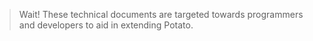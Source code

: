 > Wait! These technical documents are targeted towards programmers and developers to aid in extending Potato.